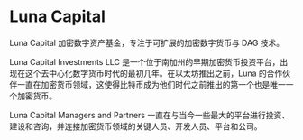 # Luna Capital

Luna Capital 加密数字资产基金，专注于可扩展的加密数字货币与 DAG 技术。

Luna Capital Investments LLC 是一个位于南加州的早期加密货币投资平台，出现在这个去中心化数字货币时代的最初几年。在以太坊推出之前，Luna 的合作伙伴一直在加密货币领域，这使得比特币成为他们时代之前推出的第一个也是唯一一个加密货币。

Luna Capital Managers and Partners 一直在与当今一些最大的平台进行投资、建设和咨询，并连接加密货币领域的关键人员、开发人员、平台和公司。
